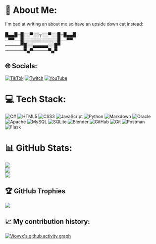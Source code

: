 # 💫 About Me:
I'm bad at writing an about me so have an upside down cat instead:<br><br>█▄▄█─█░░▀░░┬░░▀░░█─█▄▄█<br>─▀▀──█░░░░░░░░░░░█──▀▀<br>─────▀█░░▄▄▄▄▄░░█▀<br>──────▀▄▀─────▀▄▀


## 🌐 Socials:
[![TikTok](https://img.shields.io/badge/TikTok-%23000000.svg?logo=TikTok&logoColor=white)](https://tiktok.com/@viovyx) [![Twitch](https://img.shields.io/badge/Twitch-%239146FF.svg?logo=Twitch&logoColor=white)](https://twitch.tv/viovyx) [![YouTube](https://img.shields.io/badge/YouTube-%23FF0000.svg?logo=YouTube&logoColor=white)](https://youtube.com/@viovyx) 

# 💻 Tech Stack:
![C#](https://img.shields.io/badge/c%23-%23239120.svg?style=for-the-badge&logo=csharp&logoColor=white) ![HTML5](https://img.shields.io/badge/html5-%23E34F26.svg?style=for-the-badge&logo=html5&logoColor=white) ![CSS3](https://img.shields.io/badge/css3-%231572B6.svg?style=for-the-badge&logo=css3&logoColor=white) ![JavaScript](https://img.shields.io/badge/javascript-%23323330.svg?style=for-the-badge&logo=javascript&logoColor=%23F7DF1E) ![Python](https://img.shields.io/badge/python-3670A0?style=for-the-badge&logo=python&logoColor=ffdd54) ![Markdown](https://img.shields.io/badge/markdown-%23000000.svg?style=for-the-badge&logo=markdown&logoColor=white) ![Oracle](https://img.shields.io/badge/Oracle-F80000?style=for-the-badge&logo=oracle&logoColor=white) ![Apache](https://img.shields.io/badge/apache-%23D42029.svg?style=for-the-badge&logo=apache&logoColor=white) ![MySQL](https://img.shields.io/badge/mysql-4479A1.svg?style=for-the-badge&logo=mysql&logoColor=white) ![SQLite](https://img.shields.io/badge/sqlite-%2307405e.svg?style=for-the-badge&logo=sqlite&logoColor=white) ![Blender](https://img.shields.io/badge/blender-%23F5792A.svg?style=for-the-badge&logo=blender&logoColor=white) ![GitHub](https://img.shields.io/badge/github-%23121011.svg?style=for-the-badge&logo=github&logoColor=white) ![Git](https://img.shields.io/badge/git-%23F05033.svg?style=for-the-badge&logo=git&logoColor=white) ![Postman](https://img.shields.io/badge/Postman-FF6C37?style=for-the-badge&logo=postman&logoColor=white) ![Flask](https://img.shields.io/badge/flask-%23000.svg?style=for-the-badge&logo=flask&logoColor=white)

# 📊 GitHub Stats:
![](https://github-readme-stats.vercel.app/api?username=Viovyx&theme=transparent&hide_border=true&include_all_commits=false&count_private=true)<br/>
![](https://github-readme-streak-stats.herokuapp.com/?user=Viovyx&theme=transparent&hide_border=true&mode=weekly)<br/>
![](https://github-readme-stats.vercel.app/api/top-langs/?username=Viovyx&theme=transparent&hide_border=true&include_all_commits=false&count_private=true&layout=compact)

## 🏆 GitHub Trophies
![](https://github-profile-trophy.vercel.app/?username=Viovyx&theme=algolia&no-frame=true&no-bg=true&margin-w=4)

<!-- ^^Proudly created with GPRM ( https://gprm.itsvg.in ) -->

## 📈 My contribution history:
[![Viovyx's github activity graph](https://github-readme-activity-graph.vercel.app/graph?username=viovyx&theme=github-dark)](https://github.com/ashutosh00710/github-readme-activity-graph)

